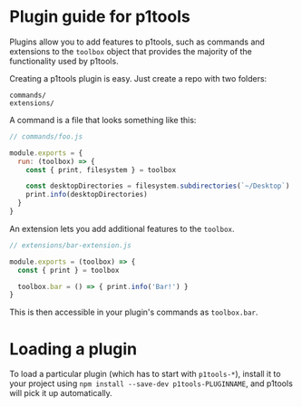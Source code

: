 # Plugin guide for p1tools

Plugins allow you to add features to p1tools, such as commands and
extensions to the `toolbox` object that provides the majority of the functionality
used by p1tools.

Creating a p1tools plugin is easy. Just create a repo with two folders:

```
commands/
extensions/
```

A command is a file that looks something like this:

```js
// commands/foo.js

module.exports = {
  run: (toolbox) => {
    const { print, filesystem } = toolbox

    const desktopDirectories = filesystem.subdirectories(`~/Desktop`)
    print.info(desktopDirectories)
  }
}
```

An extension lets you add additional features to the `toolbox`.

```js
// extensions/bar-extension.js

module.exports = (toolbox) => {
  const { print } = toolbox

  toolbox.bar = () => { print.info('Bar!') }
}
```

This is then accessible in your plugin's commands as `toolbox.bar`.

# Loading a plugin

To load a particular plugin (which has to start with `p1tools-*`),
install it to your project using `npm install --save-dev p1tools-PLUGINNAME`,
and p1tools will pick it up automatically.
